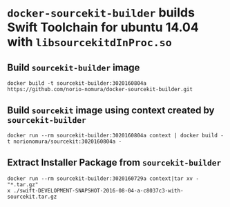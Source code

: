 # `docker-sourcekit-builder` builds Swift Toolchain for ubuntu 14.04 with `libsourcekitdInProc.so`

## Build `sourcekit-builder` image
```console
docker build -t sourcekit-builder:3020160804a https://github.com/norio-nomura/docker-sourcekit-builder.git
```

## Build `sourcekit` image using context created by `sourcekit-builder`
```console
docker run --rm sourcekit-builder:3020160804a context | docker build -t norionomura/sourcekit:3020160804a -
```

## Extract Installer Package from `sourcekit-builder`
```console
docker run --rm sourcekit-builder:3020160729a context|tar xv - "*.tar.gz"
x ./swift-DEVELOPMENT-SNAPSHOT-2016-08-04-a-c8037c3-with-sourcekit.tar.gz
```
